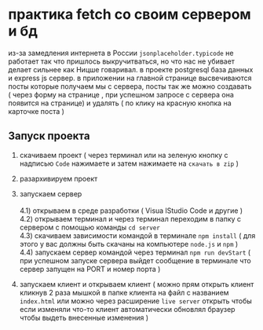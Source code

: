# практика fetch со своим сервером и бд

из-за замедления интернета в России `jsonplaceholder.typicode` не работает так что пришлось выкручитваться, но что нас не убивает делает сильнее как Ницше говаривал. в проекте postgresql база данных и express js сервер. в приложении на главной странице высвечиваются посты которые получаем мы с сервера, посты так же можно создавать ( через форму на странице , при успешном запросе с сервера она появится на странице) и удалять ( по клику на красную кнопка на карточке поста )


## Запуск проекта

1) скачиваем проект ( через терминал или на зеленую кнопку с надписью `Code` нажимаете и затем нажимаете на `скачать в zip` )

2) разархивируем проект
   
4) запускаем сервер <br><br>
   4.1) открываем в среде разработки ( Visua lStudio Code и другие )<br>
   4.2) открываем терминал и через терминал переходим в папку с сервером с помощью команды `cd server`<br>
   4.3) скачиваем зависимости командой в терминале ` npm install ` ( для этого у вас должны быть скачаны на компьютере `node.js` и `npm` )<br>
   4.4) запускаем сервер командой через терминал `npm run devStart` ( при успешном запуске сервера выйдет сообщение в терминале что сервер запущен на PORT и номер порта )

5) запускаем клиент и открываем клиент ( можно прям открыть клиент кликнув 2 раза мышкой в папке клиента на файл с названием `index.html` или можно через расширение `live server` открыть чтобы если изменяли что-то клиент автоматически обновлял браузер чтобы выдеть внесенные изменения )


